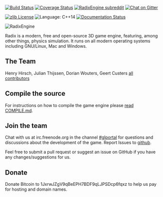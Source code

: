 [![Build Status](https://travis-ci.org/GlPortal/RadixEngine.svg?branch=master)](https://travis-ci.org/GlPortal/RadixEngine)
[![Coverage Status](https://coveralls.io/repos/github/GlPortal/RadixEngine/badge.svg?branch=HEAD)](https://coveralls.io/github/GlPortal/RadixEngine?branch=HEAD)
[![RadixEngine subreddit](https://img.shields.io/badge/reddit-/r/RadixEngine-brightgreen.svg)](https://www.reddit.com/r/RadixEngine/)
[![Chat on Gitter](https://img.shields.io/gitter/room/GlPortal/glPortal.svg)](https://gitter.im/GlPortal/glPortal)

[![zlib License](https://img.shields.io/badge/license-zlib-blue.svg)](LICENSE.md) ![Language: C++14](https://img.shields.io/badge/language-C%2B%2B14-lightgrey.svg) [![Documentation Status](https://img.shields.io/badge/specification-latest-brightgreen.svg)](http://radix-spec.glportal.de/en/latest/)

![RadixEngine](https://raw.githubusercontent.com/GlPortal/glportal_raw_data/master/graphics/logo/radix/RadixEngine.png "RadixEngine")

Radix is a modern, free and open-source 3D game engine, featuring, among other things, physics simulation.
It runs on all modern operating systems including GNU/Linux, Mac and Windows.

## The Team
Henry Hirsch, Julian Thijssen, Dorian Wouters, Geert Custers [all contributors](https://github.com/GlPortal/RadixEngine/graphs/contributors)

## Compile the source
For instructions on how to compile the game engine please [read COMPILE.md](COMPILE.md).

## Join the team
Chat with us at irc.freenode.org in the channel [#glportal](http://webchat.freenode.net/?channels=%23glportal&uio=d4)
for questions and discussions about the development of the game.
Report Issues to [github](https://github.com/GlPortal/RadixEngine/issues).

Feel free to submit a pull request or suggest an issue on GitHub if you have any changes/suggestions for us.

## Donate
Donate Bitcoin to 1JxrwJZgV9qBeEPH7BDF9qLJPSDcp6fqxz to help us pay for hosting and domain names.
